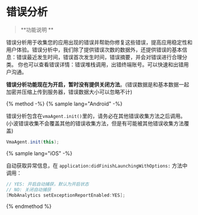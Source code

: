 # 错误分析

> **功能说明 **

错误分析用于收集您的应用出现的错误并帮助你修复这些错误，提高应用稳定性和用户体验。错误分析中，我们除了提供错误次数的数据外，还提供错误的基本信息：错误最近发生时间，错误首次发生时间，错误摘要，并会对错误进行合理分类。 你也可以查看错误详情：错误堆栈调用，出错终端账号。可以快速和出错用户沟通。

**错误分析功能现在为开启，暂时没有提供关闭方法**。(错误数据是和基本数据一起加密并压缩上传到服务器，错误数据大小可以忽略不计)


{% method -%}
{% sample lang="Android" -%}

错误分析包含在`vmaAgent.init()`里的，请务必在其他错误收集方法之后调用。(小波错误收集不会覆盖其他的错误收集方法，但是有可能被其他错误收集方法覆盖)

```java
VmaAgent.init(this);

```

{% sample lang="iOS" -%}

自动获取异常信息，在 ```application:didFinishLaunchingWithOptions:``` 方法中调用：
```java
// YES: 开启自动捕获，默认为开启状态
// NO: 关闭自动捕获
[MobAnalytics setExceptionReportEnabled:YES];
```

{% endmethod %}
